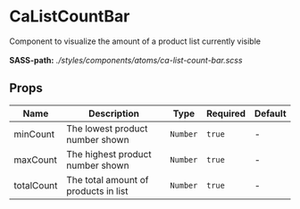 # CaListCountBar

Component to visualize the amount of a product list currently visible <br><br> **SASS-path:** _./styles/components/atoms/ca-list-count-bar.scss_

## Props

<!-- @vuese:CaListCountBar:props:start -->
|Name|Description|Type|Required|Default|
|---|---|---|---|---|
|minCount|The lowest product number shown|`Number`|`true`|-|
|maxCount|The highest product number shown|`Number`|`true`|-|
|totalCount|The total amount of products in list|`Number`|`true`|-|

<!-- @vuese:CaListCountBar:props:end -->


